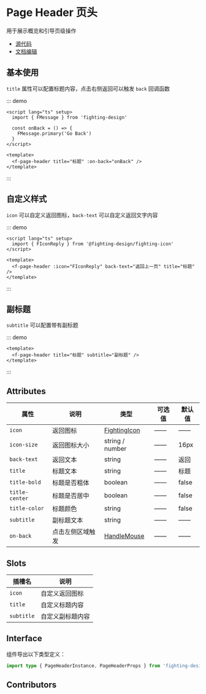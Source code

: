 # Page Header 页头

用于展示概览和引导页级操作

- [源代码](https://github.com/FightingDesign/fighting-design/tree/master/packages/fighting-design/page-header)
- [文档编辑](https://github.com/FightingDesign/fighting-design/blob/master/docs/docs/components/page-header.md)

## 基本使用

`title` 属性可以配置标题内容，点击右侧返回可以触发 `back` 回调函数

::: demo

```vue
<script lang="ts" setup>
  import { FMessage } from 'fighting-design'

  const onBack = () => {
    FMessage.primary('Go Back')
  }
</script>

<template>
  <f-page-header title="标题" :on-back="onBack" />
</template>
```

:::

## 自定义样式

`icon` 可以自定义返回图标，`back-text` 可以自定义返回文字内容

::: demo

```vue
<script lang="ts" setup>
  import { FIconReply } from '@fighting-design/fighting-icon'
</script>

<template>
  <f-page-header :icon="FIconReply" back-text="返回上一页" title="标题" />
</template>
```

:::

## 副标题

`subtitle` 可以配置带有副标题

::: demo

```vue
<template>
  <f-page-header title="标题" subtitle="副标题" />
</template>
```

:::

## Attributes

| 属性           | 说明             | 类型                                                               | 可选值 | 默认值 |
| -------------- | ---------------- | ------------------------------------------------------------------ | ------ | ------ |
| `icon`         | 返回图标         | <a href="/components/interface.html#fightingicon">FightingIcon</a> | ——     | ——     |
| `icon-size`    | 返回图标大小     | string / number                                                    | ——     | 16px   |
| `back-text`    | 返回文本         | string                                                             | ——     | 返回   |
| `title`        | 标题文本         | string                                                             | ——     | 标题   |
| `title-bold`   | 标题是否粗体     | boolean                                                            | ——     | false  |
| `title-center` | 标题是否居中     | boolean                                                            | ——     | false  |
| `title-color`  | 标题颜色         | string                                                             | ——     | false  |
| `subtitle`     | 副标题文本       | string                                                             | ——     | ——     |
| `on-back`      | 点击左侧区域触发 | <a href="/components/interface.html#handlemouse">HandleMouse</a>   | ——     | ——     |

## Slots

| 插槽名     | 说明             |
| ---------- | ---------------- |
| `icon`     | 自定义返回图标   |
| `title`    | 自定义标题内容   |
| `subtitle` | 自定义副标题内容 |

## Interface

组件导出以下类型定义：

```ts
import type { PageHeaderInstance, PageHeaderProps } from 'fighting-design'
```

## Contributors

<a href="https://github.com/Tyh2001" target="_blank">
  <f-avatar round src="https://avatars.githubusercontent.com/u/73180970?v=4" />
</a>

<a href="https://github.com/yzj940619" target="_blank">
  <f-avatar round src="https://avatars.githubusercontent.com/u/42865478?v=4" />
</a>
